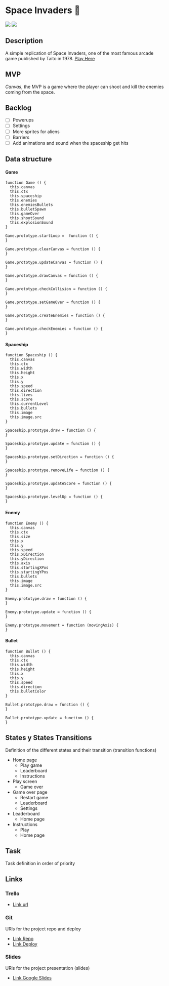 # Space Invaders 👾
![](https://img.shields.io/badge/language-javascript-brightgreen.svg)
![](https://img.shields.io/badge/release-v1.0-orange.svg)

## Description
A simple replication of Space Invaders, one of the most famous arcade game published by Taito in 1978.
[Play Here](https://wervux.github.io/space-invaders)


## MVP
*Canvas*, the MVP is a game where the player can shoot and kill the enemies coming from the space.


## Backlog
- [ ] Powerups
- [ ] Settings
- [ ] More sprites for aliens
- [ ] Barriers
- [ ] Add animations and sound when the spaceship get hits

## Data structure
#### Game
```
function Game () {
  this.canvas
  this.ctx
  this.spaceship
  this.enemies
  this.enemiesBullets
  this.bulletSpawn
  this.gameOver
  this.shootSound
  this.explosionSound
}

Game.prototype.startLoop =  function () {
}

Game.prototype.clearCanvas = function () {
}

Game.prototype.updateCanvas = function () {
}

Game.prototype.drawCanvas = function () {
}

Game.prototype.checkCollision = function () {
}

Game.prototype.setGameOver = function () {
}

Game.prototype.createEnemies = function () {
}

Game.prototype.checkEnemies = function () {
}
```
#### Spaceship
```
function Spaceship () {
  this.canvas
  this.ctx
  this.width
  this.height
  this.x
  this.y
  this.speed
  this.direction
  this.lives
  this.score
  this.currentLevel
  this.bullets
  this.image
  this.image.src
}

Spaceship.prototype.draw = function () {
}

Spaceship.prototype.update = function () {
}

Spaceship.prototype.setDirection = function () {
}

Spaceship.prototype.removeLife = function () {
}

Spaceship.prototype.updateScore = function () {
}

Spaceship.prototype.levelUp = function () {
}
```
#### Enemy
```
function Enemy () {
  this.canvas
  this.ctx
  this.size
  this.x
  this.y
  this.speed
  this.xDirection
  this.yDirection
  this.axis
  this.startingXPos
  this.startingYPos
  this.bullets
  this.image
  this.image.src
}

Enemy.prototype.draw = function () {
}

Enemy.prototype.update = function () {
}

Enemy.prototype.movement = function (movingAxis) {
}
```
#### Bullet
```
function Bullet () {
  this.canvas
  this.ctx
  this.width
  this.height
  this.x
  this.y
  this.speed
  this.direction
  this.bulletColor
}

Bullet.prototype.draw = function () {
}

Bullet.prototype.update = function () {
}
```


## States y States Transitions
Definition of the different states and their transition (transition functions)

- Home page
  - Play game
  - Leaderboard
  - Instructions
- Play screen
    - Game over
- Game over page
  - Restart game
  - Leaderboard
  - Settings
- Leaderboard
  - Home page
- Instructions
  - Play
  - Home page


## Task
Task definition in order of priority


## Links


### Trello
- [Link url](https://trello.com/b/ftaqBzIG/my-js-game)


### Git
URls for the project repo and deploy
- [Link Repo](https://github.com/wervux/space-invaders)
- [Link Deploy](https://wervux.github.io/space-invaders)


### Slides
URls for the project presentation (slides)
- [Link Google Slides](https://docs.google.com/presentation/d/1TM-0qc88LtxYsQtd7t1R7HkYwRR-ZYOkldquaUGocK4/edit?usp=sharing)

